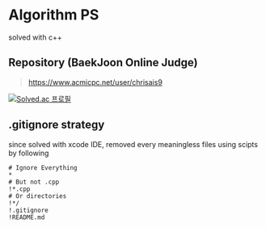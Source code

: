 # Algorithm PS
solved with c++

## Repository (BaekJoon Online Judge)
> https://www.acmicpc.net/user/chrisais9

[![Solved.ac 프로필](http://mazassumnida.wtf/api/v2/generate_badge?boj=chrisais9)](https://solved.ac/chrisais9)

## .gitignore strategy 
since solved with xcode IDE, removed every meaningless files using scipts by following
```
# Ignore Everything
*
# But not .cpp
!*.cpp
# Or directories
!*/
!.gitignore
!README.md
```
